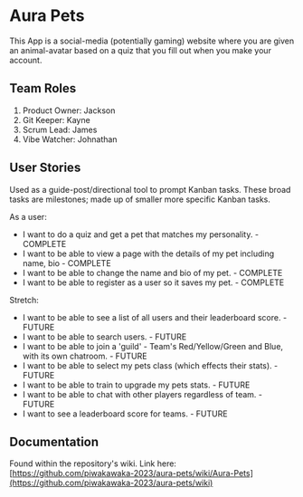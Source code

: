 # Aura Pets

This App is a social-media (potentially gaming) website where you are given an animal-avatar based on a quiz that you fill out when you make your account.

## Team Roles
1.  Product Owner: Jackson  
2.  Git Keeper: Kayne
3.  Scrum Lead: James
4.  Vibe Watcher: Johnathan

## User Stories

Used as a guide-post/directional tool to prompt Kanban tasks. These broad tasks are milestones; made up of smaller more specific Kanban tasks.

As a user:
- I want to do a quiz and get a pet that matches my personality. - COMPLETE
- I want to be able to view a page with the details of my pet including name, bio - COMPLETE 
- I want to be able to change the name and bio of my pet. - COMPLETE
- I want to be able to register as a user so it saves my pet. - COMPLETE

Stretch:
- I want to be able to see a list of all users and their leaderboard score. - FUTURE 
- I want to be able to search users. - FUTURE
- I want to be able to join a 'guild' - Team's Red/Yellow/Green and Blue, with its own chatroom. - FUTURE
- I want to be able to select my pets class (which effects their stats). - FUTURE
- I want to be able to train to upgrade my pets stats. - FUTURE
- I want to be able to chat with other players regardless of team. - FUTURE
- I want to see a leaderboard score for teams. - FUTURE

## Documentation

Found within the repository's wiki. Link here: [https://github.com/piwakawaka-2023/aura-pets/wiki/Aura-Pets](https://github.com/piwakawaka-2023/aura-pets/wiki)
